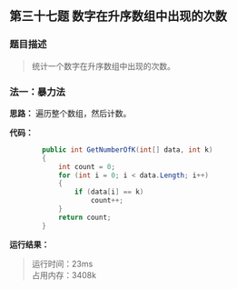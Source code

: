 ## 第三十七题 数字在升序数组中出现的次数

### 题目描述

> 统计一个数字在升序数组中出现的次数。

### 法一：暴力法

**思路：** 遍历整个数组，然后计数。

**代码：** 

```C#
        public int GetNumberOfK(int[] data, int k)
        {
            int count = 0;
            for (int i = 0; i < data.Length; i++)
            {
                if (data[i] == k)
                    count++;
            }
            return count;
        }
```

**运行结果：**

> 运行时间：23ms   
占用内存：3408k


